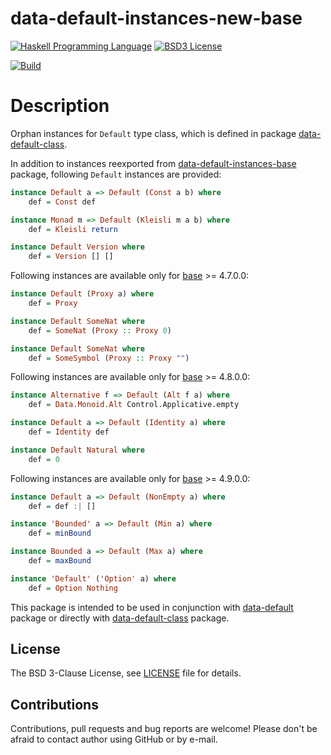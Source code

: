 # data-default-instances-new-base

[![Haskell Programming Language](https://img.shields.io/badge/language-Haskell-blue.svg)][Haskell.org]
[![BSD3 License](http://img.shields.io/badge/license-BSD3-brightgreen.svg)][tl;dr Legal: BSD3]

[![Build](https://travis-ci.org/trskop/data-default-extra.svg)](https://travis-ci.org/trskop/data-default-extra)


# Description

Orphan instances for `Default` type class, which is defined in package
[data-default-class][].

In addition to instances reexported from [data-default-instances-base][]
package, following `Default` instances are provided:

```Haskell
instance Default a => Default (Const a b) where
    def = Const def

instance Monad m => Default (Kleisli m a b) where
    def = Kleisli return

instance Default Version where
    def = Version [] []
```

Following instances are available only for [base][] >= 4.7.0.0:

```Haskell
instance Default (Proxy a) where
    def = Proxy

instance Default SomeNat where
    def = SomeNat (Proxy :: Proxy 0)

instance Default SomeNat where
    def = SomeSymbol (Proxy :: Proxy "")
```

Following instances are available only for [base][] >= 4.8.0.0:

```Haskell
instance Alternative f => Default (Alt f a) where
    def = Data.Monoid.Alt Control.Applicative.empty

instance Default a => Default (Identity a) where
    def = Identity def

instance Default Natural where
    def = 0
```

Following instances are available only for [base][] >= 4.9.0.0:

```Haskell
instance Default a => Default (NonEmpty a) where
    def = def :| []

instance 'Bounded' a => Default (Min a) where
    def = minBound

instance Bounded a => Default (Max a) where
    def = maxBound

instance 'Default' ('Option' a) where
    def = Option Nothing
```

This package is intended to be used in conjunction with [data-default][]
package or directly with [data-default-class][] package.


## License

The BSD 3-Clause License, see [LICENSE][] file for details.


## Contributions

Contributions, pull requests and bug reports are welcome! Please don't be
afraid to contact author using GitHub or by e-mail.


[base]:
  https://hackage.haskell.org/package/base
  "Package base on Hackage"
[data-default]:
  https://hackage.haskell.org/package/data-default
  "Package data-default on Hackage"
[data-default-class]:
  https://hackage.haskell.org/package/data-default-class
  "Package data-default-class on Hackage"
[data-default-instances-base]:
  https://hackage.haskell.org/package/data-default-instances-base
  "Package data-default-instances-base on Hackage"
[Haskell.org]:
  http://www.haskell.org
  "The Haskell Programming Language"
[LICENSE]:
  https://github.com/trskop/data-default-extra/blob/master/instances-new-base/LICENSE
  "License of data-default-instances-new-base package."
[tl;dr Legal: BSD3]:
  https://tldrlegal.com/license/bsd-3-clause-license-%28revised%29
  "BSD 3-Clause License (Revised)"
